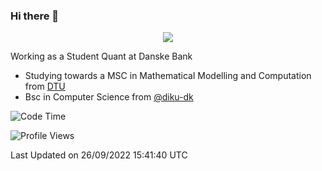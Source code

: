 ### Hi there 👋

<p align="center">
  <img src="https://media4.giphy.com/media/3ohzdKy5Z8TChSDuiA/giphy.gif?cid=ecf05e47r69cojk56gup9q8mep9liy48s94dn2uxsfh6fv39&rid=giphy.gif&ct=g" />
</p>

Working as a Student Quant at Danske Bank
* Studying towards a MSC in Mathematical Modelling and Computation from [DTU](https://www.dtu.dk)
* Bsc in Computer Science from [@diku-dk](https://github.com/diku-dk)

<!--START_SECTION:waka-->
![Code Time](http://img.shields.io/badge/Code%20Time-0%20secs-blue)

![Profile Views](http://img.shields.io/badge/Profile%20Views-0-blue)


 Last Updated on 26/09/2022 15:41:40 UTC
<!--END_SECTION:waka-->
